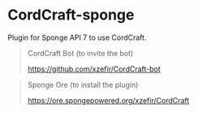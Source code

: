 # CordCraft-sponge

Plugin for Sponge API 7 to use CordCraft.

> CordCraft Bot (to invite the bot)
>
> https://github.com/xzefir/CordCraft-bot

> Sponge Ore (to install the plugin)
> 
> https://ore.spongepowered.org/xzefir/CordCraft
